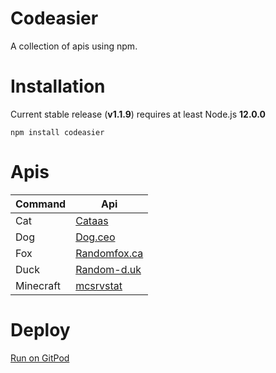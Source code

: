 # Codeasier
A collection of apis using npm.

# Installation
Current stable release (**v1.1.9**) requires at least Node.js **12.0.0**

```
npm install codeasier
```

# Apis

Command | Api
-----|-----
Cat  | [Cataas](https://cataas.com)
Dog  | [Dog.ceo](https://dog.ceo/)
Fox  | [Randomfox.ca](https://randomfox.ca/)
Duck | [Random-d.uk](https://random-d.uk/)
Minecraft | [mcsrvstat](https://api.mcsrvstat.us/)

# Deploy
[Run on GitPod](https://github.com/MigPlayer6032/codeasier)